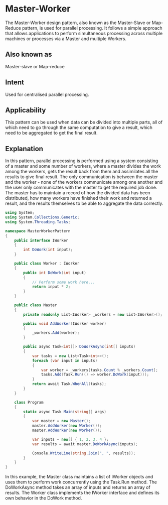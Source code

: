 Master-Worker
===

The Master-Worker design pattern, also known as the Master-Slave or Map-Reduce pattern, is used for parallel processing. It follows a simple approach that allows applications to perform simultaneous processing across multiple machines or processes via a Master and multiple Workers.

## Also known as
Master-slave or Map-reduce

## Intent
Used for centralised parallel processing.

## Applicability
This pattern can be used when data can be divided into multiple parts, all of which need to go through the same computation to give a result, which need to be aggregated to get the final result.

## Explanation
In this pattern, parallel processing is performed using a system consisting of a master and some number of workers, where a master divides the work among the workers, gets the result back from them and assimilates all the results to give final result. The only communication is between the master and the worker - none of the workers communicate among one another and the user only communicates with the master to get the required job done. The master has to maintain a record of how the divided data has been distributed, how many workers have finished their work and returned a result, and the results themselves to be able to aggregate the data correctly.


```cs
using System;
using System.Collections.Generic;
using System.Threading.Tasks;

namespace MasterWorkerPattern
{
    public interface IWorker
    {
        int DoWork(int input);
    }

    public class Worker : IWorker
    {
        public int DoWork(int input)
        {
            // Perform some work here...
            return input * 2;
        }
    }

    public class Master
    {
        private readonly List<IWorker> _workers = new List<IWorker>();

        public void AddWorker(IWorker worker)
        {
            _workers.Add(worker);
        }

        public async Task<int[]> DoWorkAsync(int[] inputs)
        {
            var tasks = new List<Task<int>>();
            foreach (var input in inputs)
            {
                var worker = _workers[tasks.Count % _workers.Count];
                tasks.Add(Task.Run(() => worker.DoWork(input)));
            }
            return await Task.WhenAll(tasks);
        }
    }

    class Program
    {
        static async Task Main(string[] args)
        {
            var master = new Master();
            master.AddWorker(new Worker());
            master.AddWorker(new Worker());

            var inputs = new[] { 1, 2, 3, 4 };
            var results = await master.DoWorkAsync(inputs);

            Console.WriteLine(string.Join(", ", results));
        }
    }
}

```

In this example, the Master class maintains a list of IWorker objects and uses them to perform work concurrently using the Task.Run method. The DoWorkAsync method takes an array of inputs and returns an array of results. The Worker class implements the IWorker interface and defines its own behavior in the DoWork method.